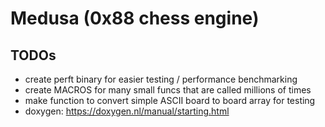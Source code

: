 # Medusa (0x88 chess engine)

## TODOs

- create perft binary for easier testing / performance benchmarking
- create MACROS for many small funcs that are called millions of times
- make function to convert simple ASCII board to board array for testing
- doxygen: https://doxygen.nl/manual/starting.html
